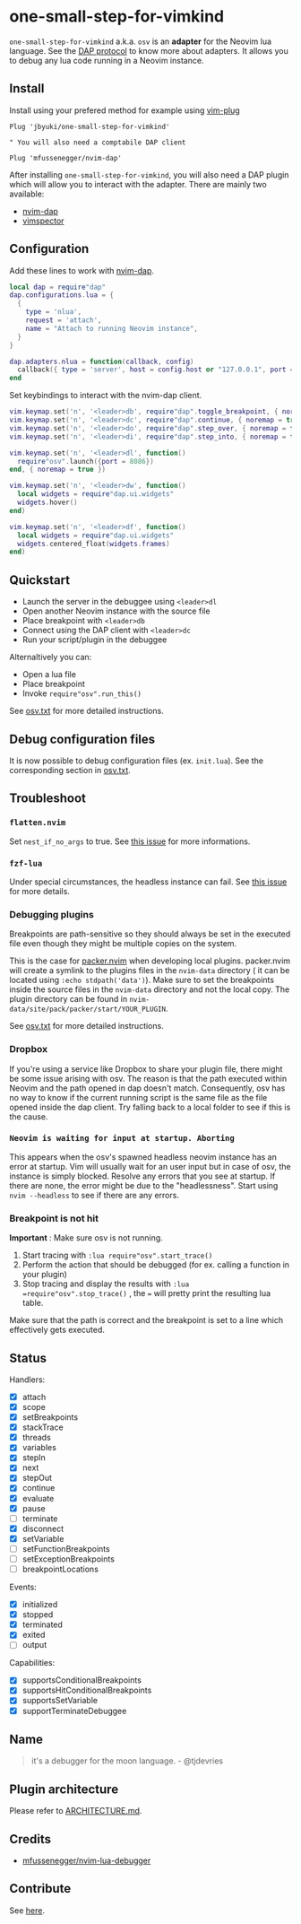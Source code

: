 # one-small-step-for-vimkind


`one-small-step-for-vimkind` a.k.a. `osv` is an **adapter** for the Neovim lua language. See the [DAP protocol](https://microsoft.github.io/debug-adapter-protocol/overview) to know more about adapters. It allows you to debug any lua code running in a Neovim instance.

## Install

Install using your prefered method for example using [vim-plug](https://github.com/junegunn/vim-plug)

```vim
Plug 'jbyuki/one-small-step-for-vimkind'

" You will also need a comptabile DAP client

Plug 'mfussenegger/nvim-dap'
```

After installing `one-small-step-for-vimkind`, you will also need a DAP plugin which will allow you to interact with the adapter. There are mainly two available:

  * [nvim-dap](https://github.com/mfussenegger/nvim-dap)
  * [vimspector](https://github.com/puremourning/vimspector) 

## Configuration

Add these lines to work with [nvim-dap](https://github.com/mfussenegger/nvim-dap).

```lua
local dap = require"dap"
dap.configurations.lua = { 
  { 
    type = 'nlua', 
    request = 'attach',
    name = "Attach to running Neovim instance",
  }
}

dap.adapters.nlua = function(callback, config)
  callback({ type = 'server', host = config.host or "127.0.0.1", port = config.port or 8086 })
end
```

Set keybindings to interact with the nvim-dap client.

```lua
vim.keymap.set('n', '<leader>db', require"dap".toggle_breakpoint, { noremap = true })
vim.keymap.set('n', '<leader>dc', require"dap".continue, { noremap = true })
vim.keymap.set('n', '<leader>do', require"dap".step_over, { noremap = true })
vim.keymap.set('n', '<leader>di', require"dap".step_into, { noremap = true })

vim.keymap.set('n', '<leader>dl', function() 
  require"osv".launch({port = 8086}) 
end, { noremap = true })

vim.keymap.set('n', '<leader>dw', function()
  local widgets = require"dap.ui.widgets"
  widgets.hover()
end)

vim.keymap.set('n', '<leader>df', function()
  local widgets = require"dap.ui.widgets"
  widgets.centered_float(widgets.frames)
end)
```

## Quickstart

* Launch the server in the debuggee using `<leader>dl`
* Open another Neovim instance with the source file
* Place breakpoint with `<leader>db`
* Connect using the DAP client with `<leader>dc`
* Run your script/plugin in the debuggee

Alternaltively you can:

* Open a lua file
* Place breakpoint
* Invoke `require"osv".run_this()`

See [osv.txt](https://github.com/jbyuki/lua-debug.nvim/blob/main/doc/osv.txt) for more detailed instructions.

## Debug configuration files

It is now possible to debug configuration files (ex. `init.lua`).
See the corresponding section in [osv.txt](https://github.com/jbyuki/lua-debug.nvim/blob/main/doc/osv.txt#L198).

## Troubleshoot

### `flatten.nvim`

Set `nest_if_no_args` to true. See [this issue](https://github.com/willothy/flatten.nvim/issues/41) for more informations.

### `fzf-lua`

Under special circumstances, the headless instance can fail. See [this issue](https://github.com/jbyuki/one-small-step-for-vimkind/issues/45#issuecomment-2125749906) for more details.

### Debugging plugins

Breakpoints are path-sensitive so they should always be set in the executed file
even though they might be multiple copies on the system.

This is the case for [packer.nvim](https://github.com/wbthomason/packer.nvim) when developing
local plugins. packer.nvim will create a symlink to the plugins files in the `nvim-data` directory (
it can be located using `:echo stdpath('data')`). Make sure to set the breakpoints inside 
the source files in the `nvim-data` directory and not the local copy. The plugin directory
can be found in `nvim-data/site/pack/packer/start/YOUR_PLUGIN`.

See [osv.txt](https://github.com/jbyuki/lua-debug.nvim/blob/main/doc/osv.txt) for more detailed instructions.

### Dropbox

If you're using a service like Dropbox to share your plugin file, there might be some issue arising with osv. The reason is that the path executed within Neovim and the path opened in dap doesn't match. Consequently, osv has no way to know if the current running script is the same file as the file opened inside the dap client. Try falling back to a local folder to see if this is the cause.

### `Neovim is waiting for input at startup. Aborting`

This appears when the osv's spawned headless neovim instance has an error at startup. Vim will usually wait for an user input but in case of osv, the instance is simply blocked. Resolve any errors that you see at startup. If there are none, the error might be due to the "headlessness". Start using `nvim --headless` to see if there are any errors.

### Breakpoint is not hit

**Important** : Make sure osv is not running.

1. Start tracing with `:lua require"osv".start_trace()`
2. Perform the action that should be debugged (for ex. calling a function in your plugin)
3. Stop tracing and display the results with `:lua =require"osv".stop_trace()` , the `=` will pretty print the resulting lua table.

Make sure that the path is correct and the breakpoint is set to a line which effectively gets executed.

## Status

Handlers:

* [x] attach
* [x] scope
* [x] setBreakpoints
* [x] stackTrace
* [x] threads
* [x] variables
* [x] stepIn
* [x] next
* [x] stepOut
* [x] continue
* [x] evaluate
* [x] pause
* [ ] terminate
* [x] disconnect
* [x] setVariable
* [ ] setFunctionBreakpoints
* [ ] setExceptionBreakpoints
* [ ] breakpointLocations

Events:

* [x] initialized
* [x] stopped
* [x] terminated
* [x] exited
* [ ] output

Capabilities:

* [x] supportsConditionalBreakpoints
* [x] supportsHitConditionalBreakpoints
* [x] supportsSetVariable
* [x] supportTerminateDebuggee

## Name

> it's a debugger for the moon language. - @tjdevries

## Plugin architecture

Please refer to [ARCHITECTURE.md](ARCHITECTURE.md).

## Credits

* [mfussenegger/nvim-lua-debugger](https://github.com/mfussenegger/nvim-lua-debugger)
 
## Contribute

See [here](https://github.com/jbyuki/ntangle.nvim/wiki/How-to-use-ntangle.nvim).
